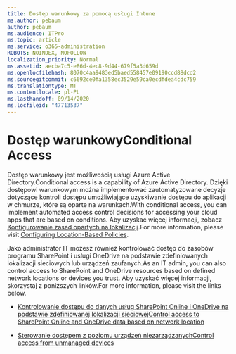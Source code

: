 ```yaml
---
title: Dostęp warunkowy za pomocą usługi Intune
ms.author: pebaum
author: pebaum
ms.audience: ITPro
ms.topic: article
ms.service: o365-administration
ROBOTS: NOINDEX, NOFOLLOW
localization_priority: Normal
ms.assetid: aecba7c5-e86d-4ec8-9d44-679f5a3d659d
ms.openlocfilehash: 8070c4aa9483ed5baed558457e09190ccd88dcd2
ms.sourcegitcommit: c6692ce0fa1358ec3529e59ca0ecdfdea4cdc759
ms.translationtype: MT
ms.contentlocale: pl-PL
ms.lasthandoff: 09/14/2020
ms.locfileid: "47713537"
---
```

# <a name="conditional-access"></a><span data-ttu-id="b3c2d-102">Dostęp warunkowy</span><span class="sxs-lookup"><span data-stu-id="b3c2d-102">Conditional Access</span></span>

<span data-ttu-id="b3c2d-103">Dostęp warunkowy jest możliwością usługi Azure Active Directory.</span><span class="sxs-lookup"><span data-stu-id="b3c2d-103">Conditional access is a capability of Azure Active Directory.</span></span> <span data-ttu-id="b3c2d-104">Dzięki dostępowi warunkowym można implementować zautomatyzowane decyzje dotyczące kontroli dostępu umożliwiające uzyskiwanie dostępu do aplikacji w chmurze, które są oparte na warunkach.</span><span class="sxs-lookup"><span data-stu-id="b3c2d-104">With conditional access, you can implement automated access control decisions for accessing your cloud apps that are based on conditions.</span></span> <span data-ttu-id="b3c2d-105">Aby uzyskać więcej informacji, zobacz [Konfigurowanie zasad opartych na lokalizacji](https://docs.microsoft.com/azure/active-directory/conditional-access/overview).</span><span class="sxs-lookup"><span data-stu-id="b3c2d-105">For more information, please visit [Configuring Location-Based Policies](https://docs.microsoft.com/azure/active-directory/conditional-access/overview).</span></span>

<span data-ttu-id="b3c2d-106">Jako administrator IT możesz również kontrolować dostęp do zasobów programu SharePoint i usługi OneDrive na podstawie zdefiniowanych lokalizacji sieciowych lub urządzeń zaufanych.</span><span class="sxs-lookup"><span data-stu-id="b3c2d-106">As an IT admin, you can also control access to SharePoint and OneDrive resources based on defined network locations or devices you trust.</span></span> <span data-ttu-id="b3c2d-107">Aby uzyskać więcej informacji, skorzystaj z poniższych linków.</span><span class="sxs-lookup"><span data-stu-id="b3c2d-107">For more information, please visit the links below.</span></span>

- [<span data-ttu-id="b3c2d-108">Kontrolowanie dostępu do danych usług SharePoint Online i OneDrive na podstawie zdefiniowanej lokalizacji sieciowej</span><span class="sxs-lookup"><span data-stu-id="b3c2d-108">Control access to SharePoint Online and OneDrive data based on network location</span></span>](https://docs.microsoft.com/sharepoint/control-access-based-on-network-location)

- [<span data-ttu-id="b3c2d-109">Sterowanie dostępem z poziomu urządzeń niezarządzanych</span><span class="sxs-lookup"><span data-stu-id="b3c2d-109">Control access from unmanaged devices</span></span>](https://docs.microsoft.com/sharepoint/control-access-from-unmanaged-devices)

